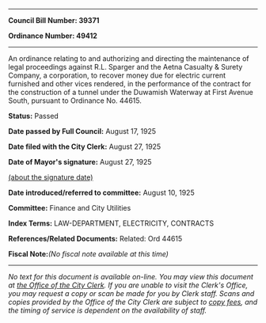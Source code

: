 

********

**Council Bill Number: 39371**
   
**Ordinance Number: 49412**
********

 An ordinance relating to and authorizing and directing the maintenance of legal proceedings against R.L. Sparger and the Aetna Casualty & Surety Company, a corporation, to recover money due for electric current furnished and other vices rendered, in the performance of the contract for the construction of a tunnel under the Duwamish Waterway at First Avenue South, pursuant to Ordinance No. 44615.

**Status:** Passed
   
**Date passed by Full Council:** August 17, 1925
   
**Date filed with the City Clerk:** August 27, 1925
   
**Date of Mayor's signature:** August 27, 1925
   
[(about the signature date)](/~public/approvaldate.htm)
   
   
   
**Date introduced/referred to committee:** August 10, 1925
   
**Committee:** Finance and City Utilities
   
   
**Index Terms:** LAW-DEPARTMENT, ELECTRICITY, CONTRACTS

**References/Related Documents:** Related: Ord 44615

**Fiscal Note:**_(No fiscal note available at this time)_
********

_No text for this document is available on-line. You may view this document at [the Office of the City Clerk](http://www.seattle.gov/leg/clerk/contactUs.htm). If you are unable to visit the Clerk's Office, you may request a copy or scan be made for you by Clerk staff. Scans and copies provided by the Office of the City Clerk are subject to [copy fees](http://clerk.seattle.gov/~public/clerkfees.htm), and the timing of service is dependent on the availability of staff._

